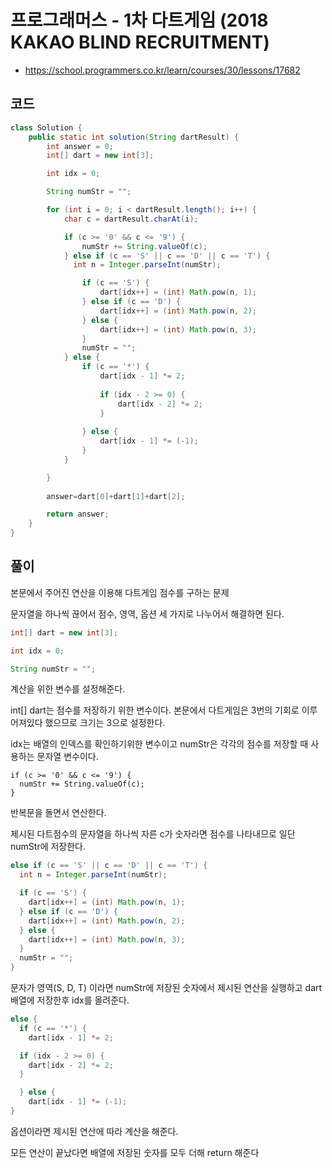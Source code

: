 # 프로그래머스 - 1차 다트게임 (2018 KAKAO BLIND RECRUITMENT)
- https://school.programmers.co.kr/learn/courses/30/lessons/17682

## 코드
```java
class Solution {
	public static int solution(String dartResult) {
		int answer = 0;
		int[] dart = new int[3];

		int idx = 0;

		String numStr = "";

		for (int i = 0; i < dartResult.length(); i++) {
			char c = dartResult.charAt(i);

			if (c >= '0' && c <= '9') {
				numStr += String.valueOf(c);
			} else if (c == 'S' || c == 'D' || c == 'T') {
			  int n = Integer.parseInt(numStr);

				if (c == 'S') {
					dart[idx++] = (int) Math.pow(n, 1);
				} else if (c == 'D') {
					dart[idx++] = (int) Math.pow(n, 2);
				} else {
					dart[idx++] = (int) Math.pow(n, 3);
				}
				numStr = "";
			} else {
				if (c == '*') {
					dart[idx - 1] *= 2;
					
					if (idx - 2 >= 0) {
						dart[idx - 2] *= 2;
					}
					
				} else {
					dart[idx - 1] *= (-1);
				}
			}

		}
		
		answer=dart[0]+dart[1]+dart[2];

		return answer;
	}
}
```

## 풀이
본문에서 주어진 연산을 이용해 다트게임 점수를 구하는 문제

문자열을 하나씩 끊어서 점수, 영역, 옵션 세 가지로 나누어서 해결하면 된다.

```java
int[] dart = new int[3];

int idx = 0;

String numStr = "";
```
계산을 위한 변수를 설정해준다.

int[] dart는 점수를 저장하기 위한 변수이다. 본문에서 다트게임은 3번의 기회로 이루어져있다 했으므로 크기는 3으로 설정한다.

idx는 배열의 인덱스를 확인하기위한 변수이고 numStr은 각각의 점수를 저장할 때 사용하는 문자열 변수이다.

```
if (c >= '0' && c <= '9') {
  numStr += String.valueOf(c);
}
```
반복문을 돌면서 연산한다.

제시된 다트점수의 문자열을 하나씩 자른 c가 숫자라면 점수를 나타내므로 일단 numStr에 저장한다.
```java
else if (c == 'S' || c == 'D' || c == 'T') {
  int n = Integer.parseInt(numStr);

  if (c == 'S') {
    dart[idx++] = (int) Math.pow(n, 1);
  } else if (c == 'D') {
    dart[idx++] = (int) Math.pow(n, 2);
  } else {
    dart[idx++] = (int) Math.pow(n, 3);
  }
  numStr = "";
}
```
문자가 영역(S, D, T) 이라면 numStr에 저장된 숫자에서 제시된 연산을 실행하고 dart배열에 저장한후 idx를 올려준다.
```java
else {
  if (c == '*') {
    dart[idx - 1] *= 2;

  if (idx - 2 >= 0) {
    dart[idx - 2] *= 2;
  }

  } else {
    dart[idx - 1] *= (-1);
}
```
옵션이라면 제시된 연산에 따라 계산을 해준다.

모든 연산이 끝났다면 배열에 저장된 숫자를 모두 더해 return 해준다

